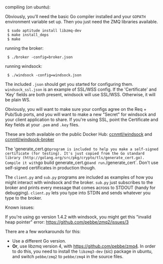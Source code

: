 compiling (on ubuntu):

Obviously, you'll need the basic Go compiler installed and your
`GOPATH` environment variable set up. Then you just need the ZMQ
libraries available.

     $ sudo aptitude install libzmq-dev
     $ make install_deps
     $ make

running the broker:

     $ ./broker -config=broker.json

running windsock:

     $ ./windsock -config=windsock.json

The included `.json` should get you started for configuring
them. `windsock_ssl.json` is an example of SSL/WSS config. If the
'Certificate' and 'Key' fields are both present, windsock will use
SSL/WSS. Otherwise, it will be plain WS.

Obviously, you will want to make sure your configs agree on the Req +
Pub/Sub ports, and you will want to make a new "Secret" for windsock
and your client application to share. If you're using SSL, point the
Certificate and Key fields at your `.pem` and `.key` files.

These are both available on the public Docker Hub:
[ccnmtl/windsock](https://hub.docker.com/r/ccnmtl/windsock/)
and [ccnmtl/windsock-broker](https://hub.docker.com/r/ccnmtl/windsock-broker/)

The 'generate_cert.go` program is included to help you make a
self-signed certificate (for testing). It's just copied from the Go
standard library
(http://golang.org/src/pkg/crypto/tls/generate_cert.go). Compile it
with `go build generate_cert.go` and run `./generate_cert`. Don't use
self-signed certificates in production though.


The `client.py` and `sub.py` programs are included as examples of how
you might interact with windsock and the broker. `sub.py` just
subscribes to the broker and prints every message that comes across to
STDOUT (handy for debugging). `client.py` lets you type into STDIN and
sends whatever you type to the broker.


Known issues:

If you're using go version 1.4.2 with windsock, you might get this
"invalid heap pointer" error: https://github.com/pebbe/zmq2/issues/3

There are a few workarounds for this:
   * Use a different Go version.
   * **Or**, use libzmq version 4, with https://github.com/pebbe/zmq4.
     In order to do this, you need to install the `libzmq3-dev`
     (sic) package in ubuntu, and switch `pebbe/zmq2` to `pebbe/zmq4`
     in the source files.
